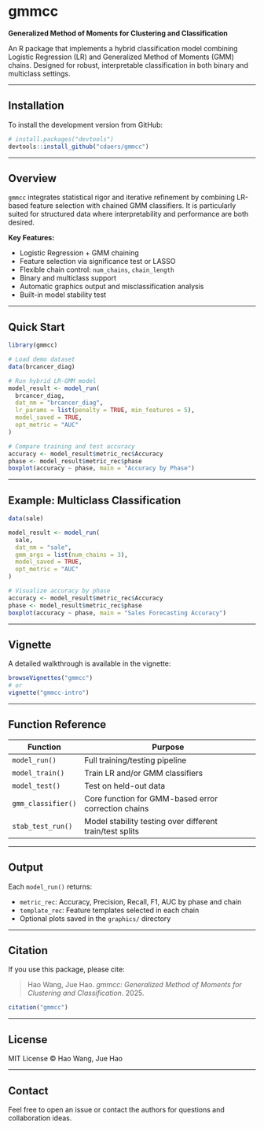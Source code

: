 # gmmcc

**Generalized Method of Moments for Clustering and Classification**

An R package that implements a hybrid classification model combining Logistic Regression (LR) and Generalized Method of Moments (GMM) chains. Designed for robust, interpretable classification in both binary and multiclass settings.

---

## Installation

To install the development version from GitHub:

```r
# install.packages("devtools")
devtools::install_github("cdaers/gmmcc")
```

---

## Overview

`gmmcc` integrates statistical rigor and iterative refinement by combining LR-based feature selection with chained GMM classifiers. It is particularly suited for structured data where interpretability and performance are both desired.

**Key Features:**

- Logistic Regression + GMM chaining
- Feature selection via significance test or LASSO
- Flexible chain control: `num_chains`, `chain_length`
- Binary and multiclass support
- Automatic graphics output and misclassification analysis
- Built-in model stability test

---

## Quick Start

```r
library(gmmcc)

# Load demo dataset
data(brcancer_diag)

# Run hybrid LR-GMM model
model_result <- model_run(
  brcancer_diag,
  dat_nm = "brcancer_diag",
  lr_params = list(penalty = TRUE, min_features = 5),
  model_saved = TRUE,
  opt_metric = "AUC"
)

# Compare training and test accuracy
accuracy <- model_result$metric_rec$Accuracy
phase <- model_result$metric_rec$phase
boxplot(accuracy ~ phase, main = "Accuracy by Phase")
```

---

## Example: Multiclass Classification

```r
data(sale)

model_result <- model_run(
  sale,
  dat_nm = "sale",
  gmm_args = list(num_chains = 3),
  model_saved = TRUE,
  opt_metric = "AUC"
)

# Visualize accuracy by phase
accuracy <- model_result$metric_rec$Accuracy
phase <- model_result$metric_rec$phase
boxplot(accuracy ~ phase, main = "Sales Forecasting Accuracy")
```

---

## Vignette

A detailed walkthrough is available in the vignette:

```r
browseVignettes("gmmcc")
# or
vignette("gmmcc-intro")
```

---

## Function Reference

| Function            | Purpose                                                |
|---------------------|--------------------------------------------------------|
| `model_run()`       | Full training/testing pipeline                         |
| `model_train()`     | Train LR and/or GMM classifiers                        |
| `model_test()`      | Test on held-out data                                  |
| `gmm_classifier()`  | Core function for GMM-based error correction chains    |
| `stab_test_run()`   | Model stability testing over different train/test splits |

---

## Output

Each `model_run()` returns:

- `metric_rec`: Accuracy, Precision, Recall, F1, AUC by phase and chain
- `template_rec`: Feature templates selected in each chain
- Optional plots saved in the `graphics/` directory

---

## Citation

If you use this package, please cite:

> Hao Wang, Jue Hao. *gmmcc: Generalized Method of Moments for Clustering and Classification*. 2025.

```r
citation("gmmcc")
```

---

## License

MIT License © Hao Wang, Jue Hao

---

## Contact

Feel free to open an issue or contact the authors for questions and collaboration ideas.


